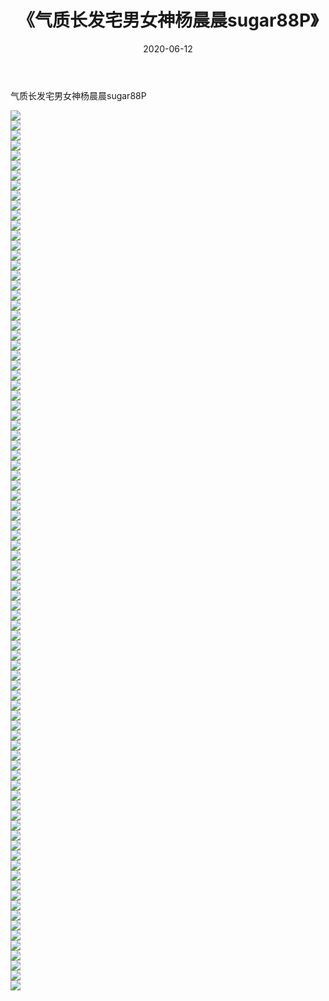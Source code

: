 ﻿---
layout: post
title:  《气质长发宅男女神杨晨晨sugar88P》
date:   2020-06-12
img: http://img.660000.xyz/Sharelink/性感/2020/气质长发宅男女神杨晨晨sugar88P/000.jpg
categories: [美女, 清纯, 唯美]
---

气质长发宅男女神杨晨晨sugar88P

  ![](http://img.660000.xyz/Sharelink/性感/2020/气质长发宅男女神杨晨晨sugar88P/001.jpg) <br> ![](http://img.660000.xyz/Sharelink/性感/2020/气质长发宅男女神杨晨晨sugar88P/002.jpg) <br> ![](http://img.660000.xyz/Sharelink/性感/2020/气质长发宅男女神杨晨晨sugar88P/003.jpg) <br> ![](http://img.660000.xyz/Sharelink/性感/2020/气质长发宅男女神杨晨晨sugar88P/004.jpg) <br> ![](http://img.660000.xyz/Sharelink/性感/2020/气质长发宅男女神杨晨晨sugar88P/005.jpg) <br> ![](http://img.660000.xyz/Sharelink/性感/2020/气质长发宅男女神杨晨晨sugar88P/006.jpg) <br> ![](http://img.660000.xyz/Sharelink/性感/2020/气质长发宅男女神杨晨晨sugar88P/007.jpg) <br> ![](http://img.660000.xyz/Sharelink/性感/2020/气质长发宅男女神杨晨晨sugar88P/008.jpg) <br> ![](http://img.660000.xyz/Sharelink/性感/2020/气质长发宅男女神杨晨晨sugar88P/009.jpg) <br> ![](http://img.660000.xyz/Sharelink/性感/2020/气质长发宅男女神杨晨晨sugar88P/010.jpg) <br> ![](http://img.660000.xyz/Sharelink/性感/2020/气质长发宅男女神杨晨晨sugar88P/011.jpg) <br> ![](http://img.660000.xyz/Sharelink/性感/2020/气质长发宅男女神杨晨晨sugar88P/012.jpg) <br> ![](http://img.660000.xyz/Sharelink/性感/2020/气质长发宅男女神杨晨晨sugar88P/013.jpg) <br> ![](http://img.660000.xyz/Sharelink/性感/2020/气质长发宅男女神杨晨晨sugar88P/014.jpg) <br> ![](http://img.660000.xyz/Sharelink/性感/2020/气质长发宅男女神杨晨晨sugar88P/015.jpg) <br> ![](http://img.660000.xyz/Sharelink/性感/2020/气质长发宅男女神杨晨晨sugar88P/016.jpg) <br> ![](http://img.660000.xyz/Sharelink/性感/2020/气质长发宅男女神杨晨晨sugar88P/017.jpg) <br> ![](http://img.660000.xyz/Sharelink/性感/2020/气质长发宅男女神杨晨晨sugar88P/018.jpg) <br> ![](http://img.660000.xyz/Sharelink/性感/2020/气质长发宅男女神杨晨晨sugar88P/019.jpg) <br> ![](http://img.660000.xyz/Sharelink/性感/2020/气质长发宅男女神杨晨晨sugar88P/020.jpg) <br> ![](http://img.660000.xyz/Sharelink/性感/2020/气质长发宅男女神杨晨晨sugar88P/021.jpg) <br> ![](http://img.660000.xyz/Sharelink/性感/2020/气质长发宅男女神杨晨晨sugar88P/022.jpg) <br> ![](http://img.660000.xyz/Sharelink/性感/2020/气质长发宅男女神杨晨晨sugar88P/023.jpg) <br> ![](http://img.660000.xyz/Sharelink/性感/2020/气质长发宅男女神杨晨晨sugar88P/024.jpg) <br> ![](http://img.660000.xyz/Sharelink/性感/2020/气质长发宅男女神杨晨晨sugar88P/025.jpg) <br> ![](http://img.660000.xyz/Sharelink/性感/2020/气质长发宅男女神杨晨晨sugar88P/026.jpg) <br> ![](http://img.660000.xyz/Sharelink/性感/2020/气质长发宅男女神杨晨晨sugar88P/027.jpg) <br> ![](http://img.660000.xyz/Sharelink/性感/2020/气质长发宅男女神杨晨晨sugar88P/028.jpg) <br> ![](http://img.660000.xyz/Sharelink/性感/2020/气质长发宅男女神杨晨晨sugar88P/029.jpg) <br> ![](http://img.660000.xyz/Sharelink/性感/2020/气质长发宅男女神杨晨晨sugar88P/030.jpg) <br> ![](http://img.660000.xyz/Sharelink/性感/2020/气质长发宅男女神杨晨晨sugar88P/031.jpg) <br> ![](http://img.660000.xyz/Sharelink/性感/2020/气质长发宅男女神杨晨晨sugar88P/032.jpg) <br> ![](http://img.660000.xyz/Sharelink/性感/2020/气质长发宅男女神杨晨晨sugar88P/033.jpg) <br> ![](http://img.660000.xyz/Sharelink/性感/2020/气质长发宅男女神杨晨晨sugar88P/034.jpg) <br> ![](http://img.660000.xyz/Sharelink/性感/2020/气质长发宅男女神杨晨晨sugar88P/035.jpg) <br> ![](http://img.660000.xyz/Sharelink/性感/2020/气质长发宅男女神杨晨晨sugar88P/036.jpg) <br> ![](http://img.660000.xyz/Sharelink/性感/2020/气质长发宅男女神杨晨晨sugar88P/037.jpg) <br> ![](http://img.660000.xyz/Sharelink/性感/2020/气质长发宅男女神杨晨晨sugar88P/038.jpg) <br> ![](http://img.660000.xyz/Sharelink/性感/2020/气质长发宅男女神杨晨晨sugar88P/039.jpg) <br> ![](http://img.660000.xyz/Sharelink/性感/2020/气质长发宅男女神杨晨晨sugar88P/040.jpg) <br> ![](http://img.660000.xyz/Sharelink/性感/2020/气质长发宅男女神杨晨晨sugar88P/041.jpg) <br> ![](http://img.660000.xyz/Sharelink/性感/2020/气质长发宅男女神杨晨晨sugar88P/042.jpg) <br> ![](http://img.660000.xyz/Sharelink/性感/2020/气质长发宅男女神杨晨晨sugar88P/043.jpg) <br> ![](http://img.660000.xyz/Sharelink/性感/2020/气质长发宅男女神杨晨晨sugar88P/044.jpg) <br> ![](http://img.660000.xyz/Sharelink/性感/2020/气质长发宅男女神杨晨晨sugar88P/045.jpg) <br> ![](http://img.660000.xyz/Sharelink/性感/2020/气质长发宅男女神杨晨晨sugar88P/046.jpg) <br> ![](http://img.660000.xyz/Sharelink/性感/2020/气质长发宅男女神杨晨晨sugar88P/047.jpg) <br> ![](http://img.660000.xyz/Sharelink/性感/2020/气质长发宅男女神杨晨晨sugar88P/048.jpg) <br> ![](http://img.660000.xyz/Sharelink/性感/2020/气质长发宅男女神杨晨晨sugar88P/049.jpg) <br> ![](http://img.660000.xyz/Sharelink/性感/2020/气质长发宅男女神杨晨晨sugar88P/050.jpg) <br> ![](http://img.660000.xyz/Sharelink/性感/2020/气质长发宅男女神杨晨晨sugar88P/051.jpg) <br> ![](http://img.660000.xyz/Sharelink/性感/2020/气质长发宅男女神杨晨晨sugar88P/052.jpg) <br> ![](http://img.660000.xyz/Sharelink/性感/2020/气质长发宅男女神杨晨晨sugar88P/053.jpg) <br> ![](http://img.660000.xyz/Sharelink/性感/2020/气质长发宅男女神杨晨晨sugar88P/054.jpg) <br> ![](http://img.660000.xyz/Sharelink/性感/2020/气质长发宅男女神杨晨晨sugar88P/055.jpg) <br> ![](http://img.660000.xyz/Sharelink/性感/2020/气质长发宅男女神杨晨晨sugar88P/056.jpg) <br> ![](http://img.660000.xyz/Sharelink/性感/2020/气质长发宅男女神杨晨晨sugar88P/057.jpg) <br> ![](http://img.660000.xyz/Sharelink/性感/2020/气质长发宅男女神杨晨晨sugar88P/058.jpg) <br> ![](http://img.660000.xyz/Sharelink/性感/2020/气质长发宅男女神杨晨晨sugar88P/059.jpg) <br> ![](http://img.660000.xyz/Sharelink/性感/2020/气质长发宅男女神杨晨晨sugar88P/060.jpg) <br> ![](http://img.660000.xyz/Sharelink/性感/2020/气质长发宅男女神杨晨晨sugar88P/061.jpg) <br> ![](http://img.660000.xyz/Sharelink/性感/2020/气质长发宅男女神杨晨晨sugar88P/062.jpg) <br> ![](http://img.660000.xyz/Sharelink/性感/2020/气质长发宅男女神杨晨晨sugar88P/063.jpg) <br> ![](http://img.660000.xyz/Sharelink/性感/2020/气质长发宅男女神杨晨晨sugar88P/064.jpg) <br> ![](http://img.660000.xyz/Sharelink/性感/2020/气质长发宅男女神杨晨晨sugar88P/065.jpg) <br> ![](http://img.660000.xyz/Sharelink/性感/2020/气质长发宅男女神杨晨晨sugar88P/066.jpg) <br> ![](http://img.660000.xyz/Sharelink/性感/2020/气质长发宅男女神杨晨晨sugar88P/067.jpg) <br> ![](http://img.660000.xyz/Sharelink/性感/2020/气质长发宅男女神杨晨晨sugar88P/068.jpg) <br> ![](http://img.660000.xyz/Sharelink/性感/2020/气质长发宅男女神杨晨晨sugar88P/069.jpg) <br> ![](http://img.660000.xyz/Sharelink/性感/2020/气质长发宅男女神杨晨晨sugar88P/070.jpg) <br> ![](http://img.660000.xyz/Sharelink/性感/2020/气质长发宅男女神杨晨晨sugar88P/071.jpg) <br> ![](http://img.660000.xyz/Sharelink/性感/2020/气质长发宅男女神杨晨晨sugar88P/072.jpg) <br> ![](http://img.660000.xyz/Sharelink/性感/2020/气质长发宅男女神杨晨晨sugar88P/073.jpg) <br> ![](http://img.660000.xyz/Sharelink/性感/2020/气质长发宅男女神杨晨晨sugar88P/074.jpg) <br> ![](http://img.660000.xyz/Sharelink/性感/2020/气质长发宅男女神杨晨晨sugar88P/075.jpg) <br> ![](http://img.660000.xyz/Sharelink/性感/2020/气质长发宅男女神杨晨晨sugar88P/076.jpg) <br> ![](http://img.660000.xyz/Sharelink/性感/2020/气质长发宅男女神杨晨晨sugar88P/077.jpg) <br> ![](http://img.660000.xyz/Sharelink/性感/2020/气质长发宅男女神杨晨晨sugar88P/078.jpg) <br> ![](http://img.660000.xyz/Sharelink/性感/2020/气质长发宅男女神杨晨晨sugar88P/079.jpg) <br> ![](http://img.660000.xyz/Sharelink/性感/2020/气质长发宅男女神杨晨晨sugar88P/080.jpg) <br> ![](http://img.660000.xyz/Sharelink/性感/2020/气质长发宅男女神杨晨晨sugar88P/081.jpg) <br> ![](http://img.660000.xyz/Sharelink/性感/2020/气质长发宅男女神杨晨晨sugar88P/082.jpg) <br> ![](http://img.660000.xyz/Sharelink/性感/2020/气质长发宅男女神杨晨晨sugar88P/083.jpg) <br> ![](http://img.660000.xyz/Sharelink/性感/2020/气质长发宅男女神杨晨晨sugar88P/084.jpg) <br> ![](http://img.660000.xyz/Sharelink/性感/2020/气质长发宅男女神杨晨晨sugar88P/085.jpg) <br> ![](http://img.660000.xyz/Sharelink/性感/2020/气质长发宅男女神杨晨晨sugar88P/086.jpg) <br> ![](http://img.660000.xyz/Sharelink/性感/2020/气质长发宅男女神杨晨晨sugar88P/087.jpg) <br> ![](http://img.660000.xyz/Sharelink/性感/2020/气质长发宅男女神杨晨晨sugar88P/088.jpg) <br>